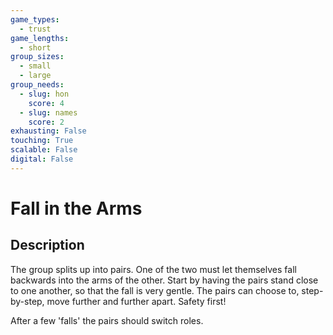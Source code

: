 ```yaml
---
game_types:
  - trust
game_lengths:
  - short
group_sizes:
  - small
  - large
group_needs:
  - slug: hon
    score: 4
  - slug: names
    score: 2
exhausting: False
touching: True
scalable: False
digital: False
---
```

# Fall in the Arms

## Description
The group splits up into pairs. One of the two must let themselves fall backwards into the arms of the other. Start by having the pairs stand close to one another, so that the fall is very gentle. The pairs can choose to, step-by-step, move further and further apart. Safety first!

After a few 'falls' the pairs should switch roles.

